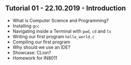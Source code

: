 ## Tutorial 01 - 22.10.2019 - Introduction

* What is Computer Science and Programming?
* Installing `gcc`
* Navigating inside a Terminal with `pwd`, `cd` and `ls`
* Writing our first program `hello_world.c`
* Compiling our first program
* Why should we use an IDE?
* Showcase: CLion?
* Homework for IN8011